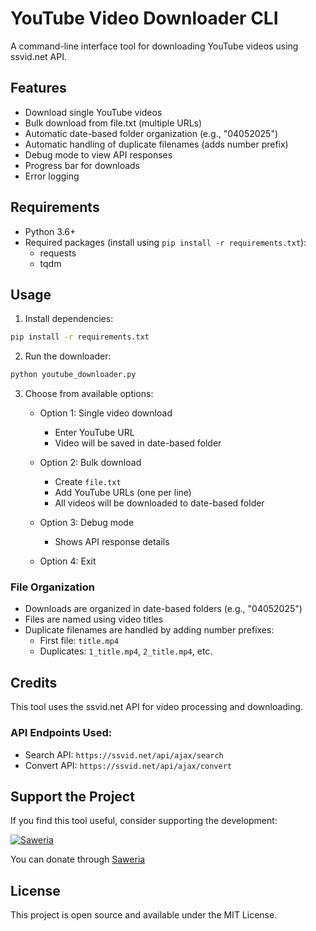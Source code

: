 # YouTube Video Downloader CLI

A command-line interface tool for downloading YouTube videos using ssvid.net API.

## Features

- Download single YouTube videos
- Bulk download from file.txt (multiple URLs)
- Automatic date-based folder organization (e.g., "04052025")
- Automatic handling of duplicate filenames (adds number prefix)
- Debug mode to view API responses
- Progress bar for downloads
- Error logging

## Requirements

- Python 3.6+
- Required packages (install using `pip install -r requirements.txt`):
  - requests
  - tqdm

## Usage

1. Install dependencies:
```bash
pip install -r requirements.txt
```

2. Run the downloader:
```bash
python youtube_downloader.py
```

3. Choose from available options:
   - Option 1: Single video download
     - Enter YouTube URL
     - Video will be saved in date-based folder
   
   - Option 2: Bulk download
     - Create `file.txt`
     - Add YouTube URLs (one per line)
     - All videos will be downloaded to date-based folder
   
   - Option 3: Debug mode
     - Shows API response details
   
   - Option 4: Exit

### File Organization

- Downloads are organized in date-based folders (e.g., "04052025")
- Files are named using video titles
- Duplicate filenames are handled by adding number prefixes:
  - First file: `title.mp4`
  - Duplicates: `1_title.mp4`, `2_title.mp4`, etc.

## Credits

This tool uses the ssvid.net API for video processing and downloading.

### API Endpoints Used:
- Search API: `https://ssvid.net/api/ajax/search`
- Convert API: `https://ssvid.net/api/ajax/convert`

## Support the Project

If you find this tool useful, consider supporting the development:

[![Saweria](https://img.shields.io/badge/Donate-Saweria-orange)](https://saweria.co/ahmadiizhar)

You can donate through [Saweria](https://saweria.co/ahmadiizhar)

## License

This project is open source and available under the MIT License.
